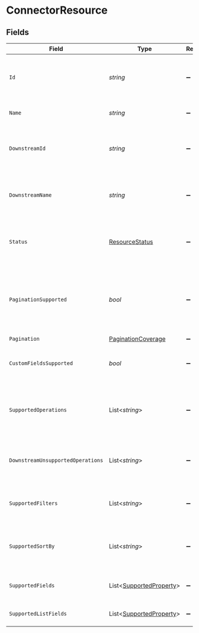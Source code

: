 # ConnectorResource


## Fields

| Field                                                                                                    | Type                                                                                                     | Required                                                                                                 | Description                                                                                              | Example                                                                                                  |
| -------------------------------------------------------------------------------------------------------- | -------------------------------------------------------------------------------------------------------- | -------------------------------------------------------------------------------------------------------- | -------------------------------------------------------------------------------------------------------- | -------------------------------------------------------------------------------------------------------- |
| `Id`                                                                                                     | *string*                                                                                                 | :heavy_minus_sign:                                                                                       | ID of the resource, typically a lowercased version of name.                                              | companies                                                                                                |
| `Name`                                                                                                   | *string*                                                                                                 | :heavy_minus_sign:                                                                                       | Name of the resource (plural)                                                                            | Companies                                                                                                |
| `DownstreamId`                                                                                           | *string*                                                                                                 | :heavy_minus_sign:                                                                                       | ID of the resource in the Connector's API (downstream)                                                   | accounts                                                                                                 |
| `DownstreamName`                                                                                         | *string*                                                                                                 | :heavy_minus_sign:                                                                                       | Name of the resource in the Connector's API (downstream)                                                 | Accounts                                                                                                 |
| `Status`                                                                                                 | [ResourceStatus](../../Models/Components/ResourceStatus.md)                                              | :heavy_minus_sign:                                                                                       | Status of the resource. Resources with status live or beta are callable.                                 |                                                                                                          |
| `PaginationSupported`                                                                                    | *bool*                                                                                                   | :heavy_minus_sign:                                                                                       | Indicates if pagination (cursor and limit parameters) is supported on the list endpoint of the resource. |                                                                                                          |
| `Pagination`                                                                                             | [PaginationCoverage](../../Models/Components/PaginationCoverage.md)                                      | :heavy_minus_sign:                                                                                       | N/A                                                                                                      |                                                                                                          |
| `CustomFieldsSupported`                                                                                  | *bool*                                                                                                   | :heavy_minus_sign:                                                                                       | Indicates if custom fields are supported on this resource.                                               |                                                                                                          |
| `SupportedOperations`                                                                                    | List<*string*>                                                                                           | :heavy_minus_sign:                                                                                       | List of supported operations on the resource.                                                            | [<br/>"all",<br/>"one",<br/>"add",<br/>"update",<br/>"delete"<br/>]                                      |
| `DownstreamUnsupportedOperations`                                                                        | List<*string*>                                                                                           | :heavy_minus_sign:                                                                                       | List of operations that are not supported on the downstream.                                             | [<br/>"upload"<br/>]                                                                                     |
| `SupportedFilters`                                                                                       | List<*string*>                                                                                           | :heavy_minus_sign:                                                                                       | Supported filters on the list endpoint of the resource.                                                  | [<br/>"name",<br/>"email"<br/>]                                                                          |
| `SupportedSortBy`                                                                                        | List<*string*>                                                                                           | :heavy_minus_sign:                                                                                       | Supported sorting properties on the list endpoint of the resource.                                       | [<br/>"updated_at",<br/>"created_at",<br/>"name"<br/>]                                                   |
| `SupportedFields`                                                                                        | List<[SupportedProperty](../../Models/Components/SupportedProperty.md)>                                  | :heavy_minus_sign:                                                                                       | Supported fields on the detail endpoint.                                                                 |                                                                                                          |
| `SupportedListFields`                                                                                    | List<[SupportedProperty](../../Models/Components/SupportedProperty.md)>                                  | :heavy_minus_sign:                                                                                       | Supported fields on the list endpoint.                                                                   |                                                                                                          |